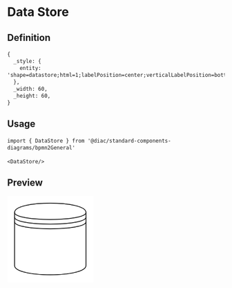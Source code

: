 # Data Store

## Definition

```
{
  _style: { 
    entity: 'shape=datastore;html=1;labelPosition=center;verticalLabelPosition=bottom;align=center;verticalAlign=top;',
  },
  _width: 60,
  _height: 60,
}
```

## Usage

```
import { DataStore } from '@diac/standard-components-diagrams/bpmn2General'

<DataStore/>
```

## Preview

<img src="./data-store.png" width="200"/>
